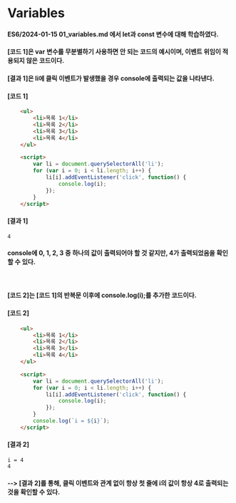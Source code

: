 # Variables

#### ES6/2024-01-15 01_variables.md 에서 let과 const 변수에 대해 학습하였다.

#### [코드 1]은 var 변수를 무분별하기 사용하면 안 되는 코드의 예시이며, 이벤트 위임이 적용되지 않은 코드이다.
#### [결과 1]은 li에 클릭 이벤트가 발생했을 경우 console에 출력되는 값을 나타낸다.
#### [코드 1]
```html
    <ul>
        <li>목록 1</li>
        <li>목록 2</li>
        <li>목록 3</li>
        <li>목록 4</li>
    </ul>

    <script>
        var li = document.querySelectorAll('li');
        for (var i = 0; i < li.length; i++) {
            li[i].addEventListener('click', function() {
                console.log(i);
            });
        }
    </script>
```
#### [결과 1]
    4
#### console에 0, 1, 2, 3 중 하나의 값이 출력되어야 할 것 같지만, 4가 출력되었음을 확인할 수 있다.
<br/>

#### [코드 2]는 [코드 1]의 반복문 이후에 console.log(i);를 추가한 코드이다.
#### [코드 2]
```html
    <ul>
        <li>목록 1</li>
        <li>목록 2</li>
        <li>목록 3</li>
        <li>목록 4</li>
    </ul>

    <script>
        var li = document.querySelectorAll('li');
        for (var i = 0; i < li.length; i++) {
            li[i].addEventListener('click', function() {
                console.log(i);
            });
        }
        console.log(`i = ${i}`);
    </script>
```
#### [결과 2]
    i = 4
    4

#### --> [결과 2]를 통해, 클릭 이벤트와 관계 없이 항상 첫 줄에 i의 값이 항상 4로 출력되는 것을 확인할 수 있다.

